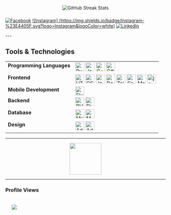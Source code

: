 <p align="center">
  <img src="https://nirzak-streak-stats.vercel.app/?user=matanguihanbenson&theme=dark&hide_border=false" alt="GitHub Streak Stats"/>
</p>

###
<p align="center">
  
  [![Facebook](https://img.shields.io/badge/Facebook-%231877F2.svg?logo=Facebook&logoColor=white)](https://facebook.com/bensonmark1109) [![Instagram]  (https://img.shields.io/badge/Instagram-%23E4405F.svg?logo=Instagram&logoColor=white)](https://instagram.com/bensonm09) [![LinkedIn](https://img.shields.io/badge/LinkedIn-%230077B5.svg?logo=linkedin&logoColor=white)](https://linkedin.com/in/mark-benson-matanguihan) 
  
</p>
---

## Tools & Technologies

<table>
  <tr>
    <td valign="top"><b>Programming Languages</b></td>
    <td>
      <img src="https://img.shields.io/badge/Python-3776AB?logo=python&logoColor=white&style=for-the-badge" height="28" alt="Python"/>
      <img src="https://img.shields.io/badge/Java-007396?logo=java&logoColor=white&style=for-the-badge" height="28" alt="Java"/>
      <img src="https://img.shields.io/badge/C++-00599C?logo=cplusplus&logoColor=white&style=for-the-badge" height="28" alt="C++"/>
      <img src="https://img.shields.io/badge/C Sharp-239120?logo=csharp&logoColor=white&style=for-the-badge" height="28" alt="C#"/>
    </td>
  </tr>
  <tr>
    <td valign="top"><b>Frontend</b></td>
    <td>
      <img src="https://img.shields.io/badge/HTML5-E34F26?logo=html5&logoColor=white&style=for-the-badge" height="28" alt="HTML5"/>
      <img src="https://img.shields.io/badge/CSS3-1572B6?logo=css3&logoColor=white&style=for-the-badge" height="28" alt="CSS3"/>
      <img src="https://img.shields.io/badge/JavaScript-F7DF1E?logo=javascript&logoColor=black&style=for-the-badge" height="28" alt="JavaScript"/>
      <img src="https://img.shields.io/badge/Bootstrap-7952B3?logo=bootstrap&logoColor=white&style=for-the-badge" height="28" alt="Bootstrap"/>
      <img src="https://img.shields.io/badge/Tailwind CSS-06B6D4?logo=tailwindcss&logoColor=black&style=for-the-badge" height="28" alt="TailwindCSS"/>
      <img src="https://img.shields.io/badge/Sass-CC6699?logo=sass&logoColor=black&style=for-the-badge" height="28" alt="Sass"/>
      <img src="https://img.shields.io/badge/MUI-007FFF?logo=mui&logoColor=white&style=for-the-badge" height="28" alt="Material UI"/>
      <img src="https://img.shields.io/badge/jQuery-0769AD?logo=jquery&logoColor=white&style=for-the-badge" height="28" alt="jQuery"/>
    </td>
  </tr>
  <tr>
    <td valign="top"><b>Mobile Development</b></td>
    <td>
      <img src="https://img.shields.io/badge/Flutter-02569B?logo=flutter&logoColor=white&style=for-the-badge" height="28" alt="Flutter"/>
    </td>
  </tr>
  <tr>
    <td valign="top"><b>Backend</b></td>
    <td>
      <img src="https://img.shields.io/badge/PHP-777BB4?logo=php&logoColor=black&style=for-the-badge" height="28" alt="PHP"/>
      <img src="https://img.shields.io/badge/Django-092E20?logo=django&logoColor=white&style=for-the-badge" height="28" alt="Django"/>
    </td>
  </tr>
  <tr>
    <td valign="top"><b>Database</b></td>
    <td>
      <img src="https://img.shields.io/badge/MySQL-4479A1?logo=mysql&logoColor=white&style=for-the-badge" height="28" alt="MySQL"/>
      <img src="https://img.shields.io/badge/MongoDB-47A248?logo=mongodb&logoColor=white&style=for-the-badge" height="28" alt="MongoDB"/>
    </td>
  </tr>
  <tr>
    <td valign="top"><b>Design</b></td>
    <td>
      <img src="https://img.shields.io/badge/Adobe Illustrator-FF9A00?logo=adobeillustrator&logoColor=black&style=for-the-badge" height="28" alt="Adobe Illustrator"/>
      <img src="https://img.shields.io/badge/Adobe Photoshop-31A8FF?logo=adobephotoshop&logoColor=black&style=for-the-badge" height="28" alt="Adobe Photoshop"/>
    </td>
  </tr>
</table>

---

<p align="center">
  <img src="https://user-images.githubusercontent.com/74038190/216655846-93807a43-d6e8-448a-bf19-799b5e8c1c0a.gif" height="100">
</p>

---

<div align="left">
  <h3 align="left">Profile Views</h3>
  <img src="https://visitor-badge.laobi.icu/badge?page_id=matanguihanbenson.matanguihanbenson&" style="margin: 20px;"/>
</div>

###




